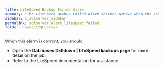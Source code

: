```yaml
---
title: LiteSpeed Backup Failed Alarm
summary: "The LiteSpeed Backup Failed Alarm becomes active when the LiteSpeed backup job fails."
sidebar: c_sqlserver_sidebar
permalink: sqlserver_alarm_litespeed_failed
folder: ConnectSQLServer
---
```





When this alarm is current, you should:

* Open the **Databases Drilldown \| LiteSpeed backups page** for more detail on the job.
* Refer to the LiteSpeed documentation for assistance.
